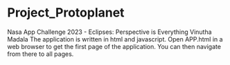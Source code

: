 # Project_Protoplanet
Nasa App Challenge 2023 - Eclipses: Perspective is Everything
Vinutha Madala 
The application is written in html and javascript.
Open APP.html in a web browser to get the first page of the application. You can then navigate from there to all pages.
